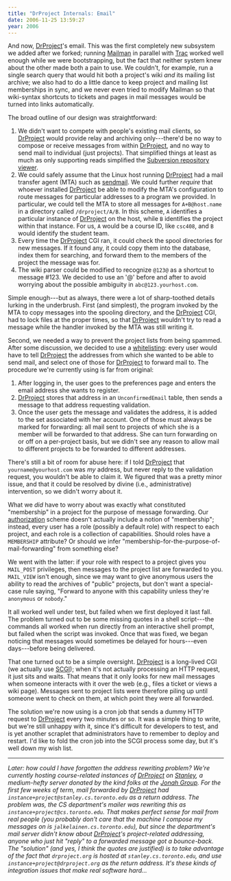 ```yaml
---
title: "DrProject Internals: Email"
date: 2006-11-25 13:59:27
year: 2006
---
```

And now, <a href="http://www.drproject.org">DrProject</a>'s email. This was the first completely new subsystem we added after we forked; running <a href="http://www.gnu.org/software/mailman/index.html">Mailman</a> in parallel with <a href="http://trac.edgewall.org">Trac</a> worked well enough while we were bootstrapping, but the fact that neither system knew about the other made both a pain to use.  We couldn't, for example, run a single search query that would hit both a project's wiki <em>and</em> its mailing list archive; we also had to do a little dance to keep project and mailing list memberships in sync, and we never even tried to modify Mailman so that wiki-syntax shortcuts to tickets and pages in mail messages would be turned into links automatically.

The broad outline of our design was straightforward:
<ol>
	<li>We didn't want to compete with people's existing mail clients, so <a href="http://www.drproject.org">DrProject</a> would provide relay and archiving only---there'd be no way to compose or receive messages from within <a href="http://www.drproject.org">DrProject</a>, and no way to send mail to individual (just projects).  That simplified things at least as much as only supporting reads simplified the <a href="http://pyre.third-bit.com/blog/archives/720.html">Subversion repository viewer</a>.</li>
	<li>We could safely assume that the Linux host running <a href="http://www.drproject.org">DrProject</a> had a mail transfer agent (MTA) such as <a href="http://www.sendmail.org/">sendmail</a>. We could further <em>require</em> that whoever installed <a href="http://www.drproject.org">DrProject</a> be able to modify the MTA's configuration to route messages for particular addresses to a program we provided.  In particular, we could tell the MTA to store all messages for <code>A+B@host.name</code> in a directory called <code>/drproject/A/B</code>.  In this scheme, <code>A</code> identifies a particular instance of <a href="http://www.drproject.org">DrProject</a> on the host, while <code>B</code> identifies the project within that instance.  For us, <code>A</code> would be a course ID, like <code>csc408</code>, and <code>B</code> would identify the student team.</li>
	<li>Every time the <a href="http://www.drproject.org">DrProject</a> CGI ran, it could check the spool directories for new messages.  If it found any, it could copy them into the database, index them for searching, and forward them to the members of the project the message was for.</li>
	<li>The wiki parser could be modified to recognize <code>@123@</code> as a shortcut to message #123.  We decided to use an '@' before and after to avoid worrying about the possible ambiguity in <code>abc@123.yourhost.com</code>.</li>
</ol>
Simple enough---but as always, there were a lot of sharp-toothed details lurking in the underbrush.  First (and simplest), the program invoked by the MTA to copy messages into the spooling directory, and the <a href="http://www.drproject.org">DrProject</a> CGI, had to lock files at the proper times, so that <a href="http://www.drproject.org">DrProject</a> wouldn't try to read a message while the handler invoked by the MTA was still writing it.

Second, we needed a way to prevent the project lists from being spammed.  After some discussion, we decided to use a <a href="http://en.wikipedia.org/wiki/Whitelist">whitelisting</a>: every user would have to tell <a href="http://www.drproject.org">DrProject</a> the addresses from which she wanted to be able to send mail, and select one of those for <a href="http://www.drproject.org">DrProject</a> to forward mail to.  The procedure we're currently using is far from original:
<ol>
	<li>After logging in, the user goes to the preferences page and enters the email address she wants to register.</li>
	<li><a href="http://www.drproject.org">DrProject</a> stores that address in an <code>UnconfirmedEmail</code> table, then sends a message to that address requesting validation.</li>
	<li>Once the user gets the message and validates the address, it is added to the set associated with her account.  One of those must always be marked for forwarding: all mail sent to projects of which she is a member will be forwarded to that address.  She can turn forwarding on or off on a per-project basis, but we didn't see any reason to allow mail to different projects to be forwarded to different addresses.</li>
</ol>
There's still a bit of room for abuse here: if I told <a href="http://www.drproject.org">DrProject</a> that <code>yourname@yourhost.com</code> was <em>my</em> address, but never reply to the validation request, you wouldn't be able to claim it.  We figured that was a pretty minor issue, and that it could be resolved by divine (i.e., administrative) intervention, so we didn't worry about it.

What we <em>did</em> have to worry about was exactly what constituted "membership" in a project for the purpose of message forwarding.  Our <a href="http://pyre.third-bit.com/blog/archives/696.html">authorization</a> scheme doesn't actually include a notion of "membership"; instead, every user has a role (possibly a default role) with respect to each project, and each role is a collection of capabilities.  Should roles have a <code>MEMBERSHIP</code> attribute?  Or should we infer "membership-for-the-purpose-of-mail-forwarding" from something else?

We went with the latter: if your role with respect to a project gives you <code>MAIL_POST</code> privileges, then messages to the project list are forwarded to you.  <code>MAIL_VIEW</code> isn't enough, since we may want to give anonymous users the ability to read the archives of "public" projects, but don't want a special-case rule saying, "Forward to anyone with this capability unless they're <code>anonymous</code> or <code>nobody</code>."

It all worked well under test, but failed when we first deployed it last fall.  The problem turned out to be some missing quotes in a shell script---the commands all worked when run directly from an interactive shell prompt, but failed when the script was invoked. Once that was fixed, we began noticing that messages would sometimes be delayed for hours---even days---before being delivered.

That one turned out to be a simple oversight.  <a href="http://www.drproject.org">DrProject</a> is a long-lived CGI (we actually use <a href="http://www.mems-exchange.org/software/scgi/">SCGI</a>); when it's not actually processing an HTTP request, it just sits and waits. That means that it only looks for new mail messages when someone interacts with it over the web (e.g., files a ticket or views a wiki page).  Messages sent to project lists were therefore piling up until someone went to check on them, at which point they were all forwarded.

The solution we're now using is a cron job that sends a dummy HTTP request to <a href="http://www.drproject.org">DrProject</a> every two minutes or so.  It was a simple thing to write, but we're still unhappy with it, since it's difficult for developers to test, and is yet another scraplet that administrators have to remember to deploy and restart.  I'd like to fold the cron job into the SCGI process some day, but it's well down my wish list.

<hr /><em>Later: how could I have forgotten the address rewriting problem?  We're currently hosting course-related instances of <a href="http://www.drproject.org">DrProject</a> on <a href="https://stanley.cs.toronto.edu">Stanley</a>, a medium-hefty server donated by the kind folks at the <a href="http://www.jonahgroup.com">Jonah Group</a>.  For the first few weeks of term, mail forwarded by <a href="http://www.drproject.org">DrProject</a> had <code>instance+project@stanley.cs.toronto.edu</code> as a return address.  The problem was, the CS department's mailer was rewriting this as <code>instance+project@cs.toronto.edu</code>.  That makes perfect sense for mail from real people (you probably don't care that the machine I compose my messages on is <code>jalkelainen.cs.toronto.edu</code>), but since the department's mail server didn't know about <a href="http://www.drproject.org">DrProject</a>'s project-related addressing, anyone who just hit "reply" to a forwarded message got a bounce-back.  The "solution" (and yes, I think the quotes are justified) is to take advantage of the fact that <code>drproject.org</code> is hosted at <code>stanley.cs.toronto.edu</code>, and use <code>instance+project@drproject.org</code> as the return address.  It's these kinds of integration issues that make real software hard...</em>
